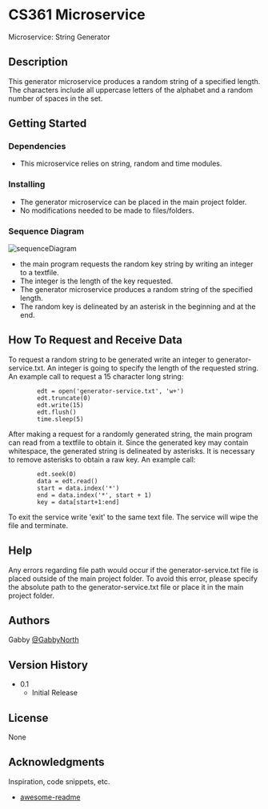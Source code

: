 # CS361 Microservice

Microservice: String Generator

## Description

This generator microservice produces a random string of a specified length. The characters include all uppercase letters of the alphabet and a random number of spaces in the set.

## Getting Started

### Dependencies

* This microservice relies on string, random and time modules.

### Installing

* The generator microservice can be placed in the main project folder.
* No modifications needed to be made to files/folders.

### Sequence Diagram
![sequenceDiagram](https://user-images.githubusercontent.com/71340905/218283674-4372d6e0-96ad-4796-b9a1-935f451ecb92.jpeg)

* the main program requests the random key string by writing an integer to a textfile.
* The integer is the length of the key requested.
* The generator microservice produces a random string of the specified length.
* The random key is delineated by an asterisk in the beginning and at the end.

## How To Request and Receive Data

To request a random string to be generated write an integer to generator-service.txt. An integer is going to specify the length of the requested string. An example call to request a 15 character long string:
 
```
        edt = open('generator-service.txt', 'w+')
        edt.truncate(0)
        edt.write(15)
        edt.flush()
        time.sleep(5)
```

After making a request for a randomly generated string, the main program can read from a textfile to obtain it. Since the generated key may contain whitespace, the generated string is delineated by asterisks. It is necessary to remove asterisks to obtain a raw key. An example call:
```
        edt.seek(0)
        data = edt.read()
        start = data.index('*')
        end = data.index('*', start + 1)
        key = data[start+1:end]
```
To exit the service write 'exit' to the same text file. The service will wipe the file and terminate.

## Help

Any errors regarding file path would occur if the generator-service.txt file is placed outside of the main project folder. To avoid this error, please specify the absolute path to the generator-service.txt file or place it in the main project folder.

## Authors

Gabby
[@GabbyNorth]([https://github.com/GabbyNorth])

## Version History

* 0.1
    * Initial Release

## License

None

## Acknowledgments

Inspiration, code snippets, etc.
* [awesome-readme](https://github.com/matiassingers/awesome-readme)
